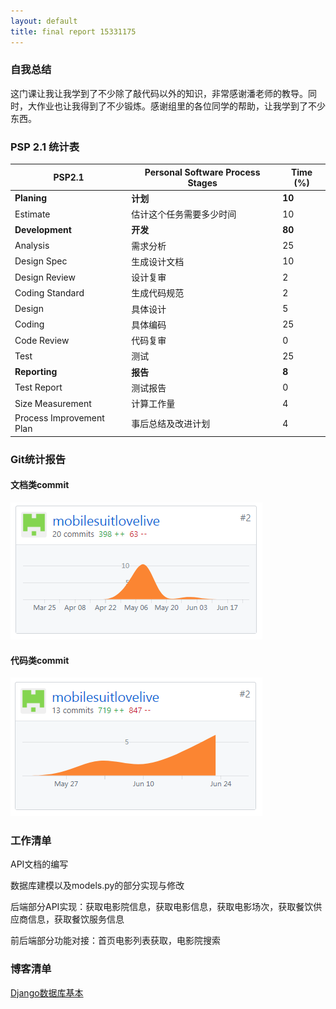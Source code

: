```yaml
---
layout: default
title: final report 15331175
---
```


### 自我总结
这门课让我让我学到了不少除了敲代码以外的知识，非常感谢潘老师的教导。同时，大作业也让我得到了不少锻炼。感谢组里的各位同学的帮助，让我学到了不少东西。

### PSP 2.1 统计表

| PSP2.1 | Personal Software Process Stages | Time (%) |
| ---- | ---- | ---- |
| __Planing__ | __计划__ | __10__ |
| Estimate | 估计这个任务需要多少时间 | 10 |
| __Development__ | __开发__ | __80__ |
| Analysis | 需求分析 | 25 |
| Design Spec | 生成设计文档 | 10 |
| Design Review | 设计复审 | 2 |
| Coding Standard | 生成代码规范 | 2 |
| Design | 具体设计 | 5 |
| Coding | 具体编码 | 25 |
| Code Review | 代码复审 | 0 |
| Test | 测试 | 25 |
| __Reporting__ | __报告__ | __8__ |
| Test Report | 测试报告 | 0 |
| Size Measurement | 计算工作量 | 4 |
| Process Improvement Plan | 事后总结及改进计划 | 4 |

### Git统计报告

#### 文档类commit
![mobilesuitlovelive_gitcommit_design](./assets/mobilesuitlovelive_commit_design_total.PNG)


#### 代码类commit
![mobilesuitlovelive_gitcommit_code](./assets/mobilesuitlovelive_commit_code_total.PNG)



### 工作清单

API文档的编写

数据库建模以及models.py的部分实现与修改

后端部分API实现：获取电影院信息，获取电影信息，获取电影场次，获取餐饮供应商信息，获取餐饮服务信息

前后端部分功能对接：首页电影列表获取，电影院搜索

### 博客清单

[Django数据库基本](https://shimo.im/docs/3uPetSpH37Mf19ae/)
